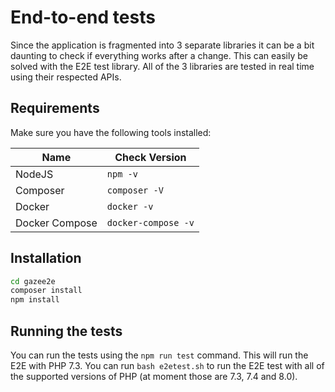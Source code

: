 # End-to-end tests

Since the application is fragmented into 3 separate libraries it can be a bit daunting to check if everything works after a change. This can easily be solved with the E2E test library. All of the 3 libraries are tested in real time using their respected APIs.

## Requirements

Make sure you have the following tools installed:

| Name | Check Version
| --- | --- |
| NodeJS | `npm -v` |
| Composer | `composer -V` |
| Docker | `docker -v` |
| Docker Compose | `docker-compose -v` |


## Installation

```bash
cd gazee2e
composer install
npm install
```

## Running the tests

You can run the tests using the `npm run test` command. This will run the E2E with PHP 7.3. You can run `bash e2etest.sh` to run the E2E test with all of the supported versions of PHP (at moment those are 7.3, 7.4 and 8.0).
